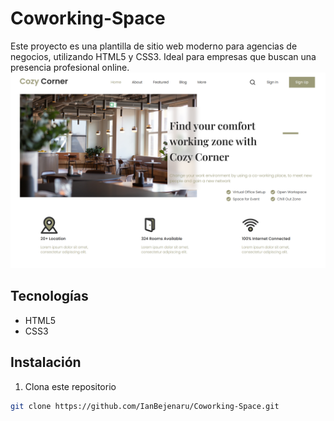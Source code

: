 # Coworking-Space
Este proyecto es una plantilla de sitio web moderno para agencias de negocios, utilizando HTML5 y CSS3. Ideal para empresas que buscan una presencia profesional online.
![Screenshot](img/pagina-finalizada.png)

## Tecnologías
- HTML5
- CSS3

## Instalación
1. Clona este repositorio
```bash
git clone https://github.com/IanBejenaru/Coworking-Space.git
